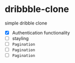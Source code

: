 # dribbble-clone
simple dribble clone
- [x]  Authentication functionality
- [ ]  stayling
- [ ]  `Pagination`
- [ ]  `Pagination`
- [ ]  `Pagination`
